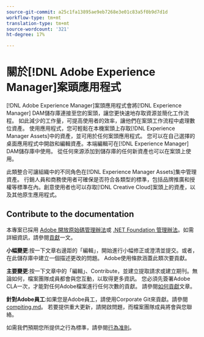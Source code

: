 ```yaml
---
source-git-commit: a25c1fa13895ae9eb7268e3e01c83a5f0b9d7d1d
workflow-type: tm+mt
translation-type: tm+mt
source-wordcount: '321'
ht-degree: 17%

---
```

# 關於[!DNL Adobe Experience Manager]案頭應用程式

[!DNL Adobe Experience Manager]案頭應用程式會將[!DNL Experience Manager] DAM儲存庫連接至您的案頭，讓您更快速地存取資源並簡化工作流程。 如此減少的工作量，可提高使用者的效率，讓他們在案頭工作流程中處理數位資產。 使用應用程式，您可輕鬆在本機案頭上存取[!DNL Experience Manager Assets]中的資產，並可用於任何案頭應用程式。 您可以在自己選擇的桌面應用程式中開啟和編輯資產。本端編輯可在[!DNL Experience Manager] DAM儲存庫中使用。 從任何來源添加到儲存庫的任何新資產也可以在案頭上使用。

此類整合可讓組織中的不同角色在[!DNL Experience Manager Assets]集中管理資產。 行銷人員和商務使用者可確保是否符合各類型的標準，包括品牌推廣和授權等標準在內。創意使用者也可以存取[!DNL Creative Cloud]案頭上的資產，以及其他原生應用程式。

## Contribute to the documentation

本專案已採用 [Adobe 開放原始碼管理辦法](code-of-conduct.md)或 [.NET Foundation 管理辦法](https://dotnetfoundation.org/code-of-conduct)。如需詳細資訊，請參閱[貢獻](contributing.md)一文。

**小幅變更**:按一下文章右邊距的「編輯」，開始進行小幅修正或澄清並提交。或者，在此儲存庫中建立一個描述更改的問題。 Adobe使用條款涵蓋此類次要貢獻。

**主要變更**:按一下文章中的「編輯」、Contribute，並建立提取請求或建立期刊。無論如何，檔案團隊成員都會與您互動，以取得更多資訊。 您必須先簽署Adobe CLA一次，才能對任何Adobe檔案進行任何次數的貢獻。 請參閱[如何貢獻](contributing.md)文章。

**針對Adobe員工**:如果您是Adobe員工，請使用Corporate Git來貢獻。請參閱[compiting.md](contributing.md)。 若要提供重大更新，請開啟問題，而檔案團隊成員將會與您聯絡。

如需我們預期您所提供之行為標準，請參閱[行為准則](code-of-conduct.md)。
